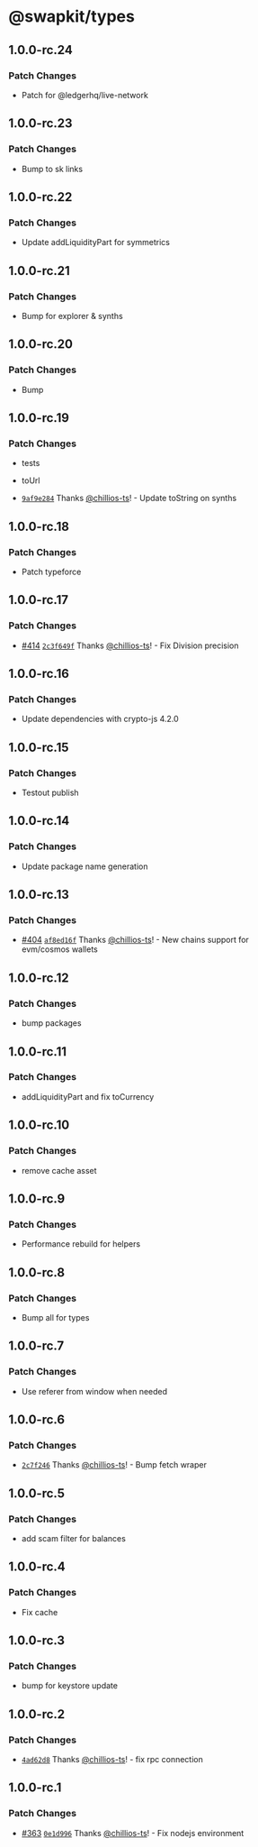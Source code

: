 # @swapkit/types

## 1.0.0-rc.24

### Patch Changes

- Patch for @ledgerhq/live-network

## 1.0.0-rc.23

### Patch Changes

- Bump to sk links

## 1.0.0-rc.22

### Patch Changes

- Update addLiquidityPart for symmetrics

## 1.0.0-rc.21

### Patch Changes

- Bump for explorer & synths

## 1.0.0-rc.20

### Patch Changes

- Bump

## 1.0.0-rc.19

### Patch Changes

- tests

- toUrl

- [`9af9e284`](https://github.com/thorswap/SwapKit/commit/9af9e2845126818d4dace38457e219fffa1b3a8c) Thanks [@chillios-ts](https://github.com/chillios-ts)! - Update toString on synths

## 1.0.0-rc.18

### Patch Changes

- Patch typeforce

## 1.0.0-rc.17

### Patch Changes

- [#414](https://github.com/thorswap/SwapKit/pull/414) [`2c3f649f`](https://github.com/thorswap/SwapKit/commit/2c3f649fdebb5463e51c2929d6b3091852a59e9c) Thanks [@chillios-ts](https://github.com/chillios-ts)! - Fix Division precision

## 1.0.0-rc.16

### Patch Changes

- Update dependencies with crypto-js 4.2.0

## 1.0.0-rc.15

### Patch Changes

- Testout publish

## 1.0.0-rc.14

### Patch Changes

- Update package name generation

## 1.0.0-rc.13

### Patch Changes

- [#404](https://github.com/thorswap/SwapKit/pull/404) [`af8ed16f`](https://github.com/thorswap/SwapKit/commit/af8ed16f77d15570f99a6062b7ba81273ff84b29) Thanks [@chillios-ts](https://github.com/chillios-ts)! - New chains support for evm/cosmos wallets

## 1.0.0-rc.12

### Patch Changes

- bump packages

## 1.0.0-rc.11

### Patch Changes

- addLiquidityPart and fix toCurrency

## 1.0.0-rc.10

### Patch Changes

- remove cache asset

## 1.0.0-rc.9

### Patch Changes

- Performance rebuild for helpers

## 1.0.0-rc.8

### Patch Changes

- Bump all for types

## 1.0.0-rc.7

### Patch Changes

- Use referer from window when needed

## 1.0.0-rc.6

### Patch Changes

- [`2c7f246`](https://github.com/thorswap/SwapKit/commit/2c7f2467b43686fb3665e8899383705f435af85f) Thanks [@chillios-ts](https://github.com/chillios-ts)! - Bump fetch wraper

## 1.0.0-rc.5

### Patch Changes

- add scam filter for balances

## 1.0.0-rc.4

### Patch Changes

- Fix cache

## 1.0.0-rc.3

### Patch Changes

- bump for keystore update

## 1.0.0-rc.2

### Patch Changes

- [`4ad62d8`](https://github.com/thorswap/SwapKit/commit/4ad62d82fb9f236753a2a2ee0c17cd3a8d57f23a) Thanks [@chillios-ts](https://github.com/chillios-ts)! - fix rpc connection

## 1.0.0-rc.1

### Patch Changes

- [#363](https://github.com/thorswap/SwapKit/pull/363) [`0e1d996`](https://github.com/thorswap/SwapKit/commit/0e1d99672a809f8e9017241930d3f1ce9ff6fc11) Thanks [@chillios-ts](https://github.com/chillios-ts)! - Fix nodejs environment
